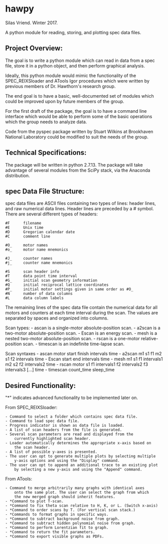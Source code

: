 # hawpy
Silas Vriend. Winter 2017.

A python module for reading, storing, and plotting spec data files.

## Project Overview:
 
The goal is to write a python module which can read in data
from a spec file, store it in a python object, and then perform 
graphical analysis.

Ideally, this python module would mimic the functionality of the 
SPEC_REIXSloader and ATools Igor procedures which were written by 
previous members of Dr. Hawthorn's research group.

The end goal is to have a basic, well-documented set of modules
which could be improved upon by future members of the group.

For the first draft of the package, the goal is to have a command
line interface which would be able to perform some of the basic
operations which the group needs to analyze data.

Code from the pyspec package written by Stuart Wilkins at 
Brookhaven National Laboratory could be modified to suit the
needs of the group.
    
    
## Technical Specifications:
    
The package will be written in python 2.7.13.  The package will
take advantage of several modules from the SciPy stack, via the
Anaconda distribution.
    
    
## spec Data File Structure:

spec data files are ASCII files containing two types of lines:
header lines, and raw numerical data lines. Header lines are preceded 
by a # symbol. There are several different types of headers:
    
    #F      filename
    #E      Unix time
    #D      Gregorian calendar date
    #C      comment line
    
    #O_     motor names
    #o_     motor name mnemonics
    
    #J_     counter names
    #j_     counter name mnemonics
    
    #S      scan header info
    #T      data point time interval
    #G_     initial scan geometry information
    #Q      initial reciprocal lattice coordinates
    #P_     initial motor settings given in same order as #O_
    #N      number of data columns
    #L      data column labels
    
The remaining lines of the spec data file contain the numerical data
for all motors and counters at each time interval during the scan. The 
values are separated by spaces and organized into columns.

Scan types: 
    - ascan is a single-motor absolute-position scan. 
    - a2scan is a two-motor absolute-position scan.
    - Escan is an energy scan.
    - mesh is a nested two-motor absolute-position scan.
    - rscan is a one-motor relative-position scan.
    - timescan is an indefinite time-lapse scan.
    
Scan syntaxes
    - ascan  motor start finish  intervals time
    - a2scan  m1 s1 f1  m2 s1 f2  intervals time
    - Escan start end intervals time
    - mesh  m1 s1 f1 intervals1  m2 s2 f2 intervals2  time
    - rscan motor s1 f1 intervals1 f2 intervals2 f3 intervals3 [...] time
    - timescan count_time sleep_time

 
## Desired Functionality:

"*" indicates advanced functionality to be implemented later on.

From SPEC_REIXSloader:

    - Command to select a folder which contains spec data file.
    - Command to load spec data file.
    - Progress indicator is shown as data file is loaded.
    - A list of scan headers from the file is generated.
    - Several scan parameters are read and displayed from the
        currently highlighted scan header.
    - Loader automatically determines the appropriate x-axis based on
        the scan header.
    - A list of possible y-axes is presented. 
    - The user can opt to generate multiple plots by selecting multiple
        y-axis options and using the "Display" command.
    - The user can opt to append an additional trace to an existing plot
        by selecting a new y-axis and using the "Append" command.
        
From ATools:

    - Command to merge arbitrarily many graphs with identical axes 
        onto the same plot. The user can select the graph from which
        the new merged graph should inherit features.
    - *Command to plot T-scan.
    - *Command to fix theta scan relative to H, K, or L. (Switch x-axis)
    - *Command to order scans by T. (For vertical scan stack.)
    - *Commands to format graphs in specific ways.
    - *Command to subtract background noise from graph.
    - *Command to subtract hidden polynomial noise from graph.
    - *Command to perform Lorentzian fit to graph.
    - *Command to return the fit parameters.
    - *Command to export visible graphs as PDFs.
        